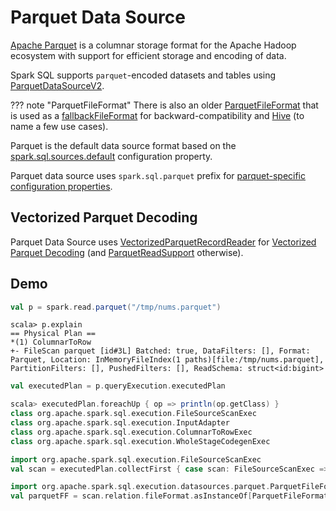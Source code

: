 # Parquet Data Source

[Apache Parquet](http://parquet.apache.org/) is a columnar storage format for the Apache Hadoop ecosystem with support for efficient storage and encoding of data.

Spark SQL supports `parquet`-encoded datasets and tables using [ParquetDataSourceV2](ParquetDataSourceV2.md).

??? note "ParquetFileFormat"
    There is also an older [ParquetFileFormat](ParquetFileFormat.md) that is used as a [fallbackFileFormat](ParquetDataSourceV2.md#fallbackFileFormat) for backward-compatibility and [Hive](../../hive/HiveMetastoreCatalog.md#convert) (to name a few use cases).

Parquet is the default data source format based on the [spark.sql.sources.default](../../configuration-properties.md#spark.sql.sources.default) configuration property.

Parquet data source uses `spark.sql.parquet` prefix for [parquet-specific configuration properties](../../configuration-properties.md).

## Vectorized Parquet Decoding

Parquet Data Source uses [VectorizedParquetRecordReader](VectorizedParquetRecordReader.md) for [Vectorized Parquet Decoding](../../vectorized-decoding/index.md) (and [ParquetReadSupport](ParquetReadSupport.md) otherwise).

## Demo

```scala
val p = spark.read.parquet("/tmp/nums.parquet")
```

```text
scala> p.explain
== Physical Plan ==
*(1) ColumnarToRow
+- FileScan parquet [id#3L] Batched: true, DataFilters: [], Format: Parquet, Location: InMemoryFileIndex(1 paths)[file:/tmp/nums.parquet], PartitionFilters: [], PushedFilters: [], ReadSchema: struct<id:bigint>
```

```scala
val executedPlan = p.queryExecution.executedPlan
```

```scala
scala> executedPlan.foreachUp { op => println(op.getClass) }
class org.apache.spark.sql.execution.FileSourceScanExec
class org.apache.spark.sql.execution.InputAdapter
class org.apache.spark.sql.execution.ColumnarToRowExec
class org.apache.spark.sql.execution.WholeStageCodegenExec
```

```scala
import org.apache.spark.sql.execution.FileSourceScanExec
val scan = executedPlan.collectFirst { case scan: FileSourceScanExec => scan }.get

import org.apache.spark.sql.execution.datasources.parquet.ParquetFileFormat
val parquetFF = scan.relation.fileFormat.asInstanceOf[ParquetFileFormat]
```
